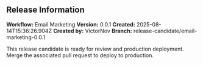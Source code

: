 ## Release Information

**Workflow:** Email Marketing
**Version:** 0.0.1
**Created:** 2025-08-14T15:36:26.904Z
**Created by:** VictorNov
**Branch:** release-candidate/email-marketing-0.0.1

This release candidate is ready for review and production deployment.
Merge the associated pull request to deploy to production.
